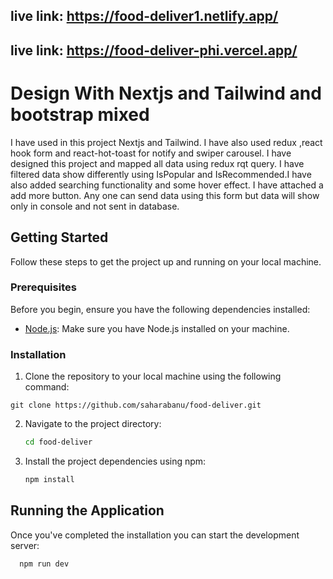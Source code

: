 ## live link: https://food-deliver1.netlify.app/
## live link: https://food-deliver-phi.vercel.app/




# Design With Nextjs and Tailwind and bootstrap mixed
 I have used in this project Nextjs and Tailwind. I have also used redux ,react hook form and react-hot-toast for notify and swiper carousel.
 I have designed this project and mapped all data using redux rqt query. I have filtered data  show differently using IsPopular and IsRecommended.I have also added searching functionality and some hover effect. I have attached a add more button. Any one can send data using this form but data will show only in console and not sent in database.





## Getting Started

Follow these steps to get the project up and running on your local machine.

### Prerequisites

Before you begin, ensure you have the following dependencies installed:

- [Node.js](https://nodejs.org/): Make sure you have Node.js installed on your machine.

### Installation

1. Clone the repository to your local machine using the following command:

```
git clone https://github.com/saharabanu/food-deliver.git

```

2. Navigate to the project directory:

   ```bash
   cd food-deliver

   ```

3. Install the project dependencies using npm:

   ```bash
   npm install
   ```





## Running the Application

Once you've completed the installation  you can start the development server:

```bash
  npm run dev
```
